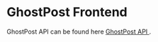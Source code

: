 # GhostPost Frontend 

GhostPost API can be found here [GhostPost API ](https://github.com/WesleySalesberry/GhostPost-BackEnd).

